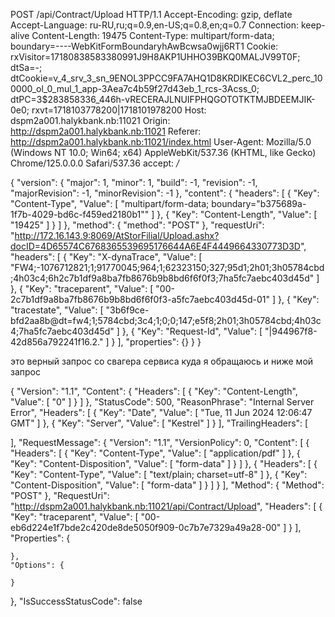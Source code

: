 POST /api/Contract/Upload HTTP/1.1
Accept-Encoding: gzip, deflate
Accept-Language: ru-RU,ru;q=0.9,en-US;q=0.8,en;q=0.7
Connection: keep-alive
Content-Length: 19475
Content-Type: multipart/form-data; boundary=----WebKitFormBoundaryhAwBcwsa0wjj6RT1
Cookie: rxVisitor=17180838583380991J9H8AKP1UHHO39BKQ0MALJV99T0F; dtSa=-; dtCookie=v_4_srv_3_sn_9ENOL3PPCC9FA7AHQ1D8KRDIKEC6CVL2_perc_100000_ol_0_mul_1_app-3Aea7c4b59f27d43eb_1_rcs-3Acss_0; dtPC=3$283858336_446h-vRECERAJLNUIFPHQGOTOTKTMJBDEEMJIK-0e0; rxvt=1718103778200|1718101978200
Host: dspm2a001.halykbank.nb:11021
Origin: http://dspm2a001.halykbank.nb:11021
Referer: http://dspm2a001.halykbank.nb:11021/index.html
User-Agent: Mozilla/5.0 (Windows NT 10.0; Win64; x64) AppleWebKit/537.36 (KHTML, like Gecko) Chrome/125.0.0.0 Safari/537.36
accept: */*

  {
    "version": {
        "major": 1,
        "minor": 1,
        "build": -1,
        "revision": -1,
        "majorRevision": -1,
        "minorRevision": -1
    },
    "content": {
        "headers": [
            {
                "Key": "Content-Type",
                "Value": [
                    "multipart/form-data; boundary=\"b375689a-1f7b-4029-bd6c-f459ed2180b1\""
                ]
            },
            {
                "Key": "Content-Length",
                "Value": [
                    "19425"
                ]
            }
        ]
    },
    "method": {
        "method": "POST"
    },
    "requestUri": "http://172.16.143.9:8069/AtStorFilial/Upload.ashx?docID=4D65574C6768365539695176644A6E4F4449664330773D3D",
    "headers": [
        {
            "Key": "X-dynaTrace",
            "Value": [
                "FW4;-1076712821;1;91770045;964;1;62323150;327;95d1;2h01;3h05784cbd;4h03c4;6h2c7b1df9a8ba7fb8676b9b8bd6f6f0f3;7ha5fc7aebc403d45d"
            ]
        },
        {
            "Key": "traceparent",
            "Value": [
                "00-2c7b1df9a8ba7fb8676b9b8bd6f6f0f3-a5fc7aebc403d45d-01"
            ]
        },
        {
            "Key": "tracestate",
            "Value": [
                "3b6f9ce-bfd2aa8b@dt=fw4;1;5784cbd;3c4;1;0;0;147;e5f8;2h01;3h05784cbd;4h03c4;7ha5fc7aebc403d45d"
            ]
        },
        {
            "Key": "Request-Id",
            "Value": [
                "|944967f8-42d856a792241f16.2."
            ]
        }
    ],
    "properties": {}
}
}

это верный запрос со свагера сервиса куда я обращаюсь и ниже мой запрос 

{
  "Version": "1.1",
  "Content": {
    "Headers": [
      {
        "Key": "Content-Length",
        "Value": [
          "0"
        ]
      }
    ]
  },
  "StatusCode": 500,
  "ReasonPhrase": "Internal Server Error",
  "Headers": [
    {
      "Key": "Date",
      "Value": [
        "Tue, 11 Jun 2024 12:06:47 GMT"
      ]
    },
    {
      "Key": "Server",
      "Value": [
        "Kestrel"
      ]
    }
  ],
  "TrailingHeaders": [
    
  ],
  "RequestMessage": {
    "Version": "1.1",
    "VersionPolicy": 0,
    "Content": [
      {
        "Headers": [
          {
            "Key": "Content-Type",
            "Value": [
              "application/pdf"
            ]
          },
          {
            "Key": "Content-Disposition",
            "Value": [
              "form-data"
            ]
          }
        ]
      },
      {
        "Headers": [
          {
            "Key": "Content-Type",
            "Value": [
              "text/plain; charset=utf-8"
            ]
          },
          {
            "Key": "Content-Disposition",
            "Value": [
              "form-data"
            ]
          }
        ]
      }
    ],
    "Method": {
      "Method": "POST"
    },
    "RequestUri": "http://dspm2a001.halykbank.nb:11021/api/Contract/Upload",
    "Headers": [
      {
        "Key": "traceparent",
        "Value": [
          "00-eb6d224e1f7bde2c420de8de5050f909-0c7b7e7329a49a28-00"
        ]
      }
    ],
    "Properties": {
      
    },
    "Options": {
      
    }
  },
  "IsSuccessStatusCode": false




